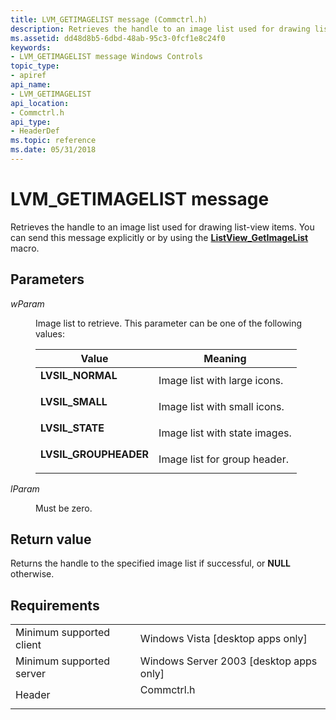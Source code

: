 ```yaml
---
title: LVM_GETIMAGELIST message (Commctrl.h)
description: Retrieves the handle to an image list used for drawing list-view items. You can send this message explicitly or by using the ListView\_GetImageList macro.
ms.assetid: dd48d8b5-6dbd-48ab-95c3-0fcf1e8c24f0
keywords:
- LVM_GETIMAGELIST message Windows Controls
topic_type:
- apiref
api_name:
- LVM_GETIMAGELIST
api_location:
- Commctrl.h
api_type:
- HeaderDef
ms.topic: reference
ms.date: 05/31/2018
---
```


# LVM\_GETIMAGELIST message

Retrieves the handle to an image list used for drawing list-view items. You can send this message explicitly or by using the [**ListView\_GetImageList**](/windows/desktop/api/Commctrl/nf-commctrl-listview_getimagelist) macro.

## Parameters

<dl> <dt>

*wParam* 
</dt> <dd>

Image list to retrieve. This parameter can be one of the following values:



| Value                                                                                                                                                                     | Meaning                                  |
|---------------------------------------------------------------------------------------------------------------------------------------------------------------------------|------------------------------------------|
| <span id="LVSIL_NORMAL"></span><span id="lvsil_normal"></span><dl> <dt>**LVSIL\_NORMAL**</dt> </dl>                | Image list with large icons.<br/>  |
| <span id="LVSIL_SMALL"></span><span id="lvsil_small"></span><dl> <dt>**LVSIL\_SMALL**</dt> </dl>                   | Image list with small icons.<br/>  |
| <span id="LVSIL_STATE"></span><span id="lvsil_state"></span><dl> <dt>**LVSIL\_STATE**</dt> </dl>                   | Image list with state images.<br/> |
| <span id="LVSIL_GROUPHEADER"></span><span id="lvsil_groupheader"></span><dl> <dt>**LVSIL\_GROUPHEADER**</dt> </dl> | Image list for group header.<br/>  |



 

</dd> <dt>

*lParam* 
</dt> <dd>Must be zero.</dd> </dl>

## Return value

Returns the handle to the specified image list if successful, or **NULL** otherwise.

## Requirements



|                                     |                                                                                       |
|-------------------------------------|---------------------------------------------------------------------------------------|
| Minimum supported client<br/> | Windows Vista \[desktop apps only\]<br/>                                        |
| Minimum supported server<br/> | Windows Server 2003 \[desktop apps only\]<br/>                                  |
| Header<br/>                   | <dl> <dt>Commctrl.h</dt> </dl> |



 

 





